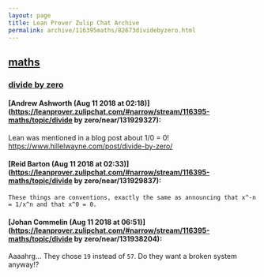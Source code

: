 ```yaml
---
layout: page
title: Lean Prover Zulip Chat Archive 
permalink: archive/116395maths/82673dividebyzero.html
---
```


## [maths](index.html)
### [divide by zero](82673dividebyzero.html)

#### [Andrew Ashworth (Aug 11 2018 at 02:18)](https://leanprover.zulipchat.com/#narrow/stream/116395-maths/topic/divide by zero/near/131929327):
Lean was mentioned in a blog post about 1/0 = 0! https://www.hillelwayne.com/post/divide-by-zero/

#### [Reid Barton (Aug 11 2018 at 02:33)](https://leanprover.zulipchat.com/#narrow/stream/116395-maths/topic/divide by zero/near/131929837):
```quote
These things are conventions, exactly the same as announcing that x^-n = 1/x^n and that x^0 = 0.
```

#### [Johan Commelin (Aug 11 2018 at 06:51)](https://leanprover.zulipchat.com/#narrow/stream/116395-maths/topic/divide by zero/near/131938204):
Aaaahrg... They chose `19` instead of `57`. Do they want a broken system anyway!?

